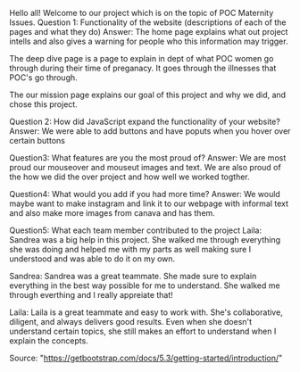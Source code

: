 Hello all! Welcome to our project which is on the topic of POC Maternity Issues. 
Question 1: Functionality of the website (descriptions of each of the pages and what they do)
Answer: The home page explains what out project intells and also gives a warning for people who this information may trigger.

The deep dive page is a page to explain in dept of what POC women go through during their time of preganacy. It goes through the illnesses that POC's go through.

The our mission page explains our goal of this project and why we did, and chose this project. 

Question 2: How did JavaScript expand the functionality of your website?
Answer: We were able to add buttons and have poputs when you hover over certain buttons

Question3: What features are you the most proud of?
Answer: We are most proud our mouseover and mouseut images and text. We are also proud of the how we did the over project and how well we worked togther. 

Question4: What would you add if you had more time?
Answer: We would maybe want to make instagram and link it to our webpage with informal text and also make more images from canava and has them.

Question5:  What each team member contributed to the project
Laila: Sandrea was a big help in this project. She walked me through everything she was doing and helped me with my parts as well making sure I understood and was able to do it on my own. 

Sandrea: Sandrea was a great teammate. She made sure to explain everything in the best way possible for me to understand. She walked me through everthing and I really appreiate that!


Laila:
Laila is a great teammate and easy to work with. She's collaborative, diligent, and always delivers good results. Even when she doesn't understand certain topics, she still makes an effort to understand when I explain the concepts.




Source: "https://getbootstrap.com/docs/5.3/getting-started/introduction/"